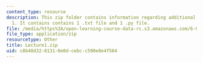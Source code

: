```yaml
---
content_type: resource
description: This zip folder contains information regarding additional files for lecture
  1. It contains contains 1 .txt file and 1 .py file.
file: /media/https%3A/open-learning-course-data-rc.s3.amazonaws.com/6-0002-introduction-to-computational-thinking-and-data-science-fall-2016/c8b48d3281310e0dcebcc590e8e4f564_Lecture1.zip
file_type: application/zip
resourcetype: Other
title: Lecture1.zip
uid: c8b48d32-8131-0e0d-cebc-c590e8e4f564
---
```

